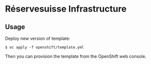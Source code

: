 # Réservesuisse Infrastructure

## Usage

Deploy new version of template:

```shell
$ oc apply -f openshift/template.yml
```

Then you can provision the template from the OpenShift web console.

